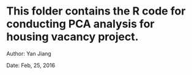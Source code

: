 # This folder contains the R code for conducting PCA analysis for housing vacancy project.

Author: Yan Jiang

Date: Feb, 25, 2016
